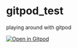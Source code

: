 # gitpod_test
playing around with gitpod

[![Open in Gitpod](https://gitpod.io/button/open-in-gitpod.svg)](https://gitpod.io/#https://github.com/MosesLiskov/gitpod_test)

